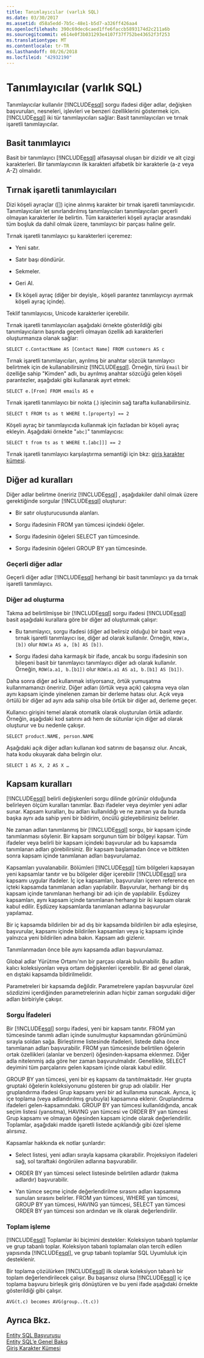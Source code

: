 ```yaml
---
title: Tanımlayıcılar (varlık SQL)
ms.date: 03/30/2017
ms.assetid: d58a5edd-7b5c-48e1-b5d7-a326ff426aa4
ms.openlocfilehash: 390c69dec6caed1ffe6faccb5893174d2c211a6b
ms.sourcegitcommit: e614e0f3b031293e4107f37f752be43652f3f253
ms.translationtype: MT
ms.contentlocale: tr-TR
ms.lasthandoff: 08/26/2018
ms.locfileid: "42932190"
---
```

# <a name="identifiers-entity-sql"></a>Tanımlayıcılar (varlık SQL)
Tanımlayıcılar kullanılır [!INCLUDE[esql](../../../../../../includes/esql-md.md)] sorgu ifadesi diğer adlar, değişken başvuruları, nesneleri, işlevleri ve benzeri özelliklerini göstermek için. [!INCLUDE[esql](../../../../../../includes/esql-md.md)] iki tür tanımlayıcıları sağlar: Basit tanımlayıcıları ve tırnak işaretli tanımlayıcılar.  
  
## <a name="simple-identifiers"></a>Basit tanımlayıcı  
 Basit bir tanımlayıcı [!INCLUDE[esql](../../../../../../includes/esql-md.md)] alfasayısal oluşan bir dizidir ve alt çizgi karakterleri. Bir tanımlayıcının ilk karakteri alfabetik bir karakterle (a-z veya A-Z) olmalıdır.  
  
## <a name="quoted-identifiers"></a>Tırnak işaretli tanımlayıcıları  
 Dizi köşeli ayraçlar ([]) içine alınmış karakter bir tırnak işaretli tanımlayıcıdır. Tanımlayıcıları let sınırlandırılmış tanımlayıcıları tanımlayıcıları geçerli olmayan karakterler ile belirtin. Tüm karakterleri köşeli ayraçlar arasındaki tüm boşluk da dahil olmak üzere, tanımlayıcı bir parçası haline gelir.  
  
 Tırnak işaretli tanımlayıcı şu karakterleri içeremez:  
  
-   Yeni satır.  
  
-   Satır başı döndürür.  
  
-   Sekmeler.  
  
-   Geri Al.  
  
-   Ek köşeli ayraç (diğer bir deyişle,. köşeli parantez tanımlayıcıyı ayırmak köşeli ayraç içinde).  
  
 Teklif tanımlayıcısı, Unicode karakterler içerebilir.  
  
 Tırnak işaretli tanımlayıcıları aşağıdaki örnekte gösterildiği gibi tanımlayıcıların başında geçerli olmayan özellik adı karakterleri oluşturmanıza olanak sağlar:  
  
 `SELECT c.ContactName AS [Contact Name] FROM customers AS c`  
  
 Tırnak işaretli tanımlayıcıları, ayrılmış bir anahtar sözcük tanımlayıcı belirtmek için de kullanabilirsiniz [!INCLUDE[esql](../../../../../../includes/esql-md.md)]. Örneğin, türü `Email` bir özelliğe sahip "Kimden" adlı, bu ayrılmış anahtar sözcüğü gelen köşeli parantezler, aşağıdaki gibi kullanarak ayırt etmek:  
  
 `SELECT e.[From] FROM emails AS e`  
  
 Tırnak işaretli tanımlayıcı bir nokta (.) işlecinin sağ tarafta kullanabilirsiniz.  
  
 `SELECT t FROM ts as t WHERE t.[property] == 2`  
  
 Köşeli ayraç bir tanımlayıcıda kullanmak için fazladan bir köşeli ayraç ekleyin. Aşağıdaki örnekte "`abc]`" tanımlayıcısı:  
  
 `SELECT t from ts as t WHERE t.[abc]]] == 2`  
  
 Tırnak işaretli tanımlayıcı karşılaştırma semantiği için bkz: [giriş karakter kümesi](../../../../../../docs/framework/data/adonet/ef/language-reference/input-character-set-entity-sql.md).  
  
## <a name="aliasing-rules"></a>Diğer ad kuralları  
 Diğer adlar belirtme öneririz [!INCLUDE[esql](../../../../../../includes/esql-md.md)] , aşağıdakiler dahil olmak üzere gerektiğinde sorgular [!INCLUDE[esql](../../../../../../includes/esql-md.md)] oluşturur:  
  
-   Bir satır oluşturucusunda alanları.  
  
-   Sorgu ifadesinin FROM yan tümcesi içindeki öğeler.  
  
-   Sorgu ifadesinin öğeleri SELECT yan tümcesinde.  
  
-   Sorgu ifadesinin öğeleri GROUP BY yan tümcesinde.  
  
### <a name="valid-aliases"></a>Geçerli diğer adlar  
 Geçerli diğer adlar [!INCLUDE[esql](../../../../../../includes/esql-md.md)] herhangi bir basit tanımlayıcı ya da tırnak işaretli tanımlayıcı.  
  
### <a name="alias-generation"></a>Diğer ad oluşturma  
 Takma ad belirtilmişse bir [!INCLUDE[esql](../../../../../../includes/esql-md.md)] sorgu ifadesi [!INCLUDE[esql](../../../../../../includes/esql-md.md)] basit aşağıdaki kurallara göre bir diğer ad oluşturmak çalışır:  
  
-   Bu tanımlayıcı, sorgu ifadesi (diğer ad belirsiz olduğu) bir basit veya tırnak işaretli tanımlayıcı ise, diğer ad olarak kullanılır. Örneğin, `ROW(a, [b])` olur `ROW(a AS a, [b] AS [b])`.  
  
-   Sorgu ifadesi daha karmaşık bir ifade, ancak bu sorgu ifadesinin son bileşeni basit bir tanımlayıcı tanımlayıcı diğer adı olarak kullanılır. Örneğin, `ROW(a.a1, b.[b1])` olur `ROW(a.a1 AS a1, b.[b1] AS [b1])`.  
  
 Daha sonra diğer ad kullanmak istiyorsanız, örtük yumuşatma kullanmamanızı öneririz. Diğer adları (örtük veya açık) çakışma veya olan aynı kapsam içinde yinelenen zaman bir derleme hatası olur. Açık veya örtülü bir diğer ad aynı ada sahip olsa bile örtük bir diğer ad, derleme geçer.  
  
 Kullanıcı girişini temel alarak otomatik olarak oluşturulan örtük adlardır. Örneğin, aşağıdaki kod satırını adı hem de sütunlar için diğer ad olarak oluşturur ve bu nedenle çakışır.  
  
```  
SELECT product.NAME, person.NAME  
```  
  
 Aşağıdaki açık diğer adları kullanan kod satırını de başarısız olur. Ancak, hata kodu okuyarak daha belirgin olur.  
  
```  
SELECT 1 AS X, 2 AS X …  
```  
  
## <a name="scoping-rules"></a>Kapsam kuralları  
 [!INCLUDE[esql](../../../../../../includes/esql-md.md)] belirli değişkenleri sorgu dilinde görünür olduğunda belirleyen ölçüm kuralları tanımlar. Bazı ifadeler veya deyimler yeni adlar sunar. Kapsam kuralları, bu adları kullanıldığı ve ne zaman ya da burada başka aynı ada sahip yeni bir bildirim, öncülü gizleyebilirsiniz belirler.  
  
 Ne zaman adları tanımlanmış bir [!INCLUDE[esql](../../../../../../includes/esql-md.md)] sorgu, bir kapsam içinde tanımlanması söylenir. Bir kapsam sorgunun tüm bir bölgeyi kapsar. Tüm ifadeler veya belirli bir kapsam içindeki başvurular adı bu kapsamda tanımlanan adları görebilirsiniz. Bir kapsam başlamadan önce ve bittikten sonra kapsam içinde tanımlanan adları başvurulamaz.  
  
 Kapsamları yuvalanabilir. Bölümleri [!INCLUDE[esql](../../../../../../includes/esql-md.md)] tüm bölgeleri kapsayan yeni kapsamlar tanıtır ve bu bölgeler diğer içerebilir [!INCLUDE[esql](../../../../../../includes/esql-md.md)] sıra kapsamı uygular ifadeler. İç içe kapsamları, başvuruları içeren reference en içteki kapsamda tanımlanan adları yapılabilir. Başvurular, herhangi bir dış kapsam içinde tanımlanan herhangi bir adı için de yapılabilir. Eşdüzey kapsamları, aynı kapsam içinde tanımlanan herhangi bir iki kapsam olarak kabul edilir. Eşdüzey kapsamlarda tanımlanan adlarına başvurular yapılamaz.  
  
 Bir iç kapsamda bildirilen bir ad dış bir kapsamda bildirilen bir adla eşleşirse, başvurular, kapsamı içinde bildirilen kapsamları veya iç kapsamı içinde yalnızca yeni bildirilen adına bakın. Kapsam adı gizlenir.  
  
 Tanımlanmadan önce bile aynı kapsamda adları başvurulamaz.  
  
 Global adlar Yürütme Ortamı'nın bir parçası olarak bulunabilir. Bu adları kalıcı koleksiyonları veya ortam değişkenleri içerebilir. Bir ad genel olarak, en dıştaki kapsamda bildirilmelidir.  
  
 Parametreleri bir kapsamda değildir. Parametrelere yapılan başvurular özel sözdizimi içerdiğinden parametrelerinin adları hiçbir zaman sorgudaki diğer adları birbiriyle çakışır.  
  
### <a name="query-expressions"></a>Sorgu İfadeleri  
 Bir [!INCLUDE[esql](../../../../../../includes/esql-md.md)] sorgu ifadesi, yeni bir kapsam tanıtır. FROM yan tümcesinde tanımlı adları içinde sunulmuştur kapsamından görünümünü sırayla soldan sağa. Birleştirme listesinde ifadeleri, listede daha önce tanımlanan adları başvurabilir. FROM yan tümcesinde belirtilen öğelerin ortak özellikleri (alanlar ve benzeri) öğesinden-kapsama eklenmez. Diğer adla nitelenmiş ada göre her zaman başvurulmalıdır. Genellikle, SELECT deyimini tüm parçalarını gelen kapsam içinde olarak kabul edilir.  
  
 GROUP BY yan tümcesi, yeni bir eş kapsamı da tanıtılmaktadır. Her grupta gruptaki öğelerin koleksiyonunu gösteren bir grup adı olabilir. Her gruplandırma ifadesi Grup kapsamı yeni bir ad kullanıma sunacak. Ayrıca, iç içe toplama (veya adlandırılmış grubuyla) kapsamına eklenir. Gruplandırma ifadeleri gelen-kapsamındaki. GROUP BY yan tümcesi kullanıldığında, ancak seçim listesi (yansıtma), HAVING yan tümcesi ve ORDER BY yan tümcesi Grup kapsamı ve olmayan öğesinden kapsam içinde olarak değerlendirilir. Toplamlar, aşağıdaki madde işaretli listede açıklandığı gibi özel işleme alırsınız.  
  
 Kapsamlar hakkında ek notlar şunlardır:  
  
-   Select listesi, yeni adları sırayla kapsama çıkarabilir. Projeksiyon ifadeleri sağ, sol taraftaki öngörülen adlarına başvurabilir.  
  
-   ORDER BY yan tümcesi select listesinde belirtilen adlardır (takma adlardır) başvurabilir.  
  
-   Yan tümce seçme içinde değerlendirilme sırasını adları kapsamına sunulan sırasını belirler. FROM yan tümcesi, WHERE yan tümcesi, GROUP BY yan tümcesi, HAVING yan tümcesi, SELECT yan tümcesi ORDER BY yan tümcesi son ardından ve ilk olarak değerlendirilir.  
  
### <a name="aggregate-handling"></a>Toplam işleme  
 [!INCLUDE[esql](../../../../../../includes/esql-md.md)] Toplamlar iki biçimini destekler: Koleksiyon tabanlı toplamlar ve grup tabanlı toplar. Koleksiyon tabanlı toplamaları olan tercih edilen yapısında [!INCLUDE[esql](../../../../../../includes/esql-md.md)], ve grup tabanlı toplamlar SQL Uyumluluk için desteklenir.  
  
 Bir toplama çözülürken [!INCLUDE[esql](../../../../../../includes/esql-md.md)] ilk olarak koleksiyon tabanlı bir toplam değerlendirilecek çalışır. Bu başarısız olursa [!INCLUDE[esql](../../../../../../includes/esql-md.md)] iç içe toplama başvuru birleşik giriş dönüştüren ve bu yeni ifade aşağıdaki örnekte gösterildiği gibi çalışır.  
  
 `AVG(t.c) becomes AVG(group..(t.c))`  
  
## <a name="see-also"></a>Ayrıca Bkz.  
 [Entity SQL Başvurusu](../../../../../../docs/framework/data/adonet/ef/language-reference/entity-sql-reference.md)  
 [Entity SQL’e Genel Bakış](../../../../../../docs/framework/data/adonet/ef/language-reference/entity-sql-overview.md)  
 [Giriş Karakter Kümesi](../../../../../../docs/framework/data/adonet/ef/language-reference/input-character-set-entity-sql.md)
